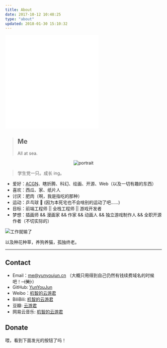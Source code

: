 ```yaml
---
title: About
date: 2017-10-12 10:48:25
type: "about"
updated: 2018-01-30 15:10:32
---
```


<iframe frameborder="no" border="0" marginwidth="0" marginheight="0" height="300" src="//music.163.com/outchain/player?type=0&id=308168565&auto=0"></iframe>

> ## Me
>
> All at sea.

<div class="site-author-avatar" style="text-align:center;">
<img src="https://www.yunyoujun.cn/images/avatar.webp" alt="portrait" title="ID : 云游君">
</div>

> 学生党一只。成长 ing。

- 爱好：[ACGN](https://baike.baidu.com/item/ACGN)、瞎折腾、科幻、绘画、开源、Web（以及一切有趣的东西）
- 喜欢：西瓜、家、纸片人
- 讨厌：肥肉（啊，我是指吃的那种）
- 运动：乒乓球 🏓 (因为本死宅也不会啥别的运动了吧……)
- 目标：前端工程师 || 全栈工程师 || 游戏开发者
- 梦想：插画师 && 漫画家 && 作家 && 动画人 && 独立游戏制作人 && 全职开源作者（不切实际的）

![工作就输了](https://cdn.jsdelivr.net/gh/YunYouJun/cdn/img/meme/no-work.jpg)

以及种花种草，养狗养猫，孤独终老。

---

## Contact

- Email：<me@yunyoujun.cn> （大概只用得到自己仍然有钱续费域名的时候吧！~~（笑）~~）
- GitHub: [YunYouJun](https://github.com/YunYouJun)
- Weibo：[机智的云游君](https://weibo.com/jizhideyunyoujun)
- BiliBili: [机智的云游君](https://space.bilibili.com/1579790)
- 豆瓣: [云游君](https://www.douban.com/people/yunyoujun/)
- 网易云音乐: [机智的云游君](http://music.163.com/#/user/home?id=247102977)

<!-- - Bangumi: [云游君](http://bangumi.tv/user/yunyoujun) -->

## Donate

喂，看到下面发光的按钮了吗！

